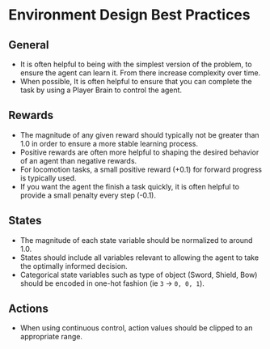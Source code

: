 # Environment Design Best Practices

## General
* It is often helpful to being with the simplest version of the problem, to ensure the agent can learn it. From there increase
complexity over time.
* When possible, It is often helpful to ensure that you can complete the task by using a Player Brain to control the agent.

## Rewards
* The magnitude of any given reward should typically not be greater than 1.0 in order to ensure a more stable learning process.
* Positive rewards are often more helpful to shaping the desired behavior of an agent than negative rewards.
* For locomotion tasks, a small positive reward (+0.1) for forward progress is typically used. 
* If you want the agent the finish a task quickly, it is often helpful to provide a small penalty every step (-0.1). 

## States
* The magnitude of each state variable should be normalized to around 1.0. 
* States should include all variables relevant to allowing the agent to take the optimally informed decision.
* Categorical state variables such as type of object (Sword, Shield, Bow) should be encoded in one-hot fashion (ie `3` -> `0, 0, 1`).

## Actions
* When using continuous control, action values should be clipped to an appropriate range.

